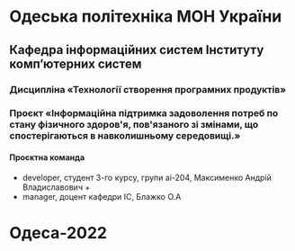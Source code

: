 # Одеська політехніка МОН України
## Кафедра інформаційних систем Інституту комп’ютерних систем
### Дисципліна «Технології створення програмних продуктів»
### Проєкт «Інформаційна підтримка задоволення потреб по стану фізичного здоров'я, пов'язаного зі змінами, що спостерігаються в навколишньому середовищі.»
#### Проєктна команда 
+ developer, студент 3-го курсу, групи ai-204, Максименко Андрій Владиславович + 
+ manager, доцент кафедри ІС, Блажко О.А
# Одеса-2022
